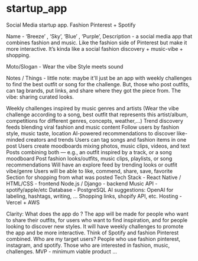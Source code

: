 # startup_app
Social Media startup app. Fashion Pinterest + Spotify 

Name - ‘Breeze’ , ‘Sky’, ‘Blue’ , ‘Purple’, 
Description - a social media app that combines fashion and music. Like the fashion side of Pinterest but make it more interactive. It’s kinda like a social fashion discovery + music-vibe + shopping. 

Moto/Slogan - 
Wear the vibe
Style meets sound

Notes / Things -
little note: maybe it'll just be an app with weekly challenges to find the best outfit or song for the challenge. But, those who post outfits, can tag brands, put links, and share where they got the piece from. The vibe: sharing curated looks. 

Weekly challenges inspired by music genres and artists (Wear the vibe challenge according to a song, best outfit that represents this artist/album, competitions for different genres, concepts, weather,...)
Trend discovery feeds blending viral fashion and music content
Follow users by fashion style, music taste, location
AI-powered recommendations to discover like-minded creators and trends
Users can tag songs and fashion items in one post
Users create moodboards mixing photos, music clips, videos, and text
Posts combining both — e.g., an outfit inspired by a track, or a song moodboard
Post fashion looks/outfits, music clips, playlists, or song recommendations
Will have an explore feed by trending looks or outfit vibe/genre
Users will be able to like, commend, share, save, favorite
Section for shopping from what was posted
Tech Stack - 
React Native / HTML/CSS - frontend 
Node.js / Django - backend 
Music API - spotify/apple/etc 
Database - PostgreSQL
AI suggestions: OpenAI for labeling, hashtags, writing, …
Shopping links, shopify API, etc. 
Hosting - Vercel + AWS

Clarity:
What does the app do ? 
The app will be made for people who want to share their outfits, for users who want to find inspiration, and for people looking to discover new styles. It will have weekly challenges to promote the app and be more interactive. Think of Spotify and fashion Pinterest combined. 
Who are my target users?
People who use fashion pinterest, instagram, and spotify. Those who are interested in fashion, music, challenges. 
MVP - minimum viable product 
…

